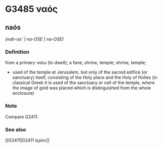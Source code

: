 # G3485 ναός

## naós

_(nah-os' | na-OSE | na-OSE)_

### Definition

from a primary ναίω (to dwell); a fane, shrine, temple; shrine, temple; 

- used of the temple at Jerusalem, but only of the sacred edifice (or sanctuary) itself, consisting of the Holy place and the Holy of Holies (in classical Greek it is used of the sanctuary or cell of the temple, where the image of gold was placed which is distinguished from the whole enclosure)

### Note

Compare G2411.

### See also

[[G2411|G2411 ἱερόν]]
